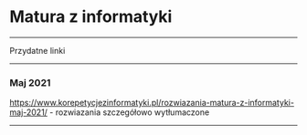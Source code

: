# Matura z informatyki
***
Przydatne linki
***
### Maj 2021
https://www.korepetycjezinformatyki.pl/rozwiazania-matura-z-informatyki-maj-2021/ - rozwiazania szczegółowo wytłumaczone
***